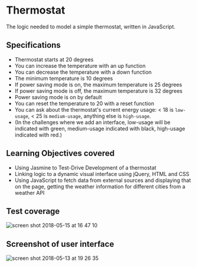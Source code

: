# Thermostat

The logic needed to model a simple thermostat, written in JavaScript.


## Specifications

* Thermostat starts at 20 degrees
* You can increase the temperature with an up function
* You can decrease the temperature with a down function
* The minimum temperature is 10 degrees
* If power saving mode is on, the maximum temperature is 25 degrees
* If power saving mode is off, the maximum temperature is 32 degrees
* Power saving mode is on by default
* You can reset the temperature to 20 with a reset function
* You can ask about the thermostat's current energy usage: < 18 is `low-usage`, < 25 is `medium-usage`, anything else is `high-usage`.
* (In the challenges where we add an interface, low-usage will be indicated with green, medium-usage indicated with black, high-usage indicated with red.)



## Learning Objectives covered

* Using Jasmine to Test-Drive Development of a thermostat
* Linking logic to a dynamic visual interface using jQuery, HTML and CSS
* Using JavaScript to fetch data from external sources and displaying that on the page, getting the weather information for different cities from a weather API


## Test coverage

![screen shot 2018-05-15 at 16 47 10](https://user-images.githubusercontent.com/33669463/40068137-d2527046-585f-11e8-8bae-c406c3a2174d.png)

## Screenshot of user interface


![screen shot 2018-05-13 at 19 26 35](https://user-images.githubusercontent.com/33669463/39970454-baf1ced8-56e3-11e8-9537-9c9081aabd47.png)

